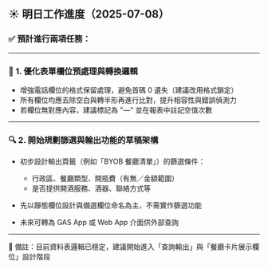## ☀️ 明日工作進度（2025-07-08）

### ✅ 預計進行兩項任務：

---

### 🧼 1. 優化表單欄位預處理與轉換邏輯

* 增強電話欄位的格式保留處理，避免首碼 0 遺失（建議改用格式鎖定）
* 所有欄位均應去除空白與轉半形再進行比對，提升相容性與錯誤偵測力
* 若欄位無對應內容，建議標記為 "—" 並在報表中註記空值次數

---

### 🔍 2. 開始規劃篩選與輸出功能的草稿架構

* 初步設計輸出頁籤（例如「BYOB 餐廳清單」）的篩選條件：

  * 行政區、餐廳類型、開瓶費（有無／金額範圍）
  * 是否提供開酒服務、酒器、聯絡方式等
* 先以靜態欄位設計與備選欄位命名為主，不需實作篩選功能
* 未來可轉為 GAS App 或 Web App 介面供外部查詢

---

📌 備註：目前資料表邏輯已穩定，建議開始進入「查詢輸出」與「餐廳卡片展示欄位」設計階段

